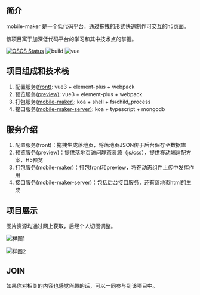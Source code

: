 ## 简介

mobile-maker 是一个低代码平台，通过拖拽的形式快速制作可交互的h5页面。

该项目寓于加深低代码平台的学习和其中技术点的掌握。  

[![OSCS Status](https://www.oscs1024.com/platform/badge/iamwhj/mobile-maker-server.svg?size=small)](https://www.oscs1024.com/project/iamwhj/mobile-maker-server?ref=badge_small) ![build](https://img.shields.io/github/license/iamwhj/mobile-maker) ![vue](https://img.shields.io/github/languages/top/iamwhj/mobile-maker)

## 项目组成和技术栈

1. 配置服务[(front)](https://github.com/iamwhj/mobile-maker/tree/master/front): vue3 + element-plus + webpack
2. 预览服务[(preview)](https://github.com/iamwhj/mobile-maker/tree/master/generate): vue3 + element-plus + webpack
3. 打包服务[(mobile-maker)](https://github.com/iamwhj/mobile-maker): koa + shell + fs/child_process
4. 接口服务[(mobile-maker-server)](https://github.com/iamwhj/mobile-maker-server): koa + typescript + mongodb

## 服务介绍

1. 配置服务(front)：拖拽生成落地页，将落地页JSON传于后台保存至数据库
2. 预览服务(preview)：提供落地页访问静态资源（js/css），提供移动端适配方案，H5预览
3. 打包服务(mobile-maker)：打包front和preview，将在动态组件上传中发挥作用
4. 接口服务(mobile-maker-server)：包括后台接口服务，还有落地页html的生成

## 项目展示

图片资源均通过网上获取，后经个人切图调整。

![样图1](https://s1.ax1x.com/2022/07/05/jtvfAJ.jpg)

![样图2](https://s1.ax1x.com/2022/07/05/jtvjNd.jpg)

## JOIN

如果你对相关的内容也感觉兴趣的话，可以一同参与到该项目中。
